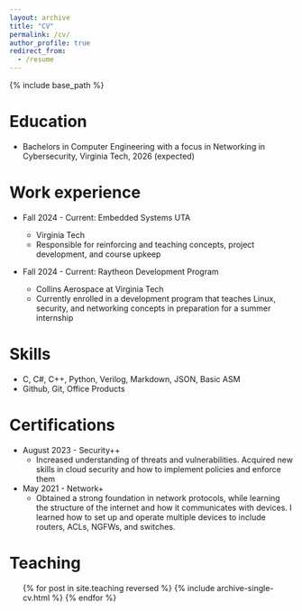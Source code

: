 ```yaml
---
layout: archive
title: "CV"
permalink: /cv/
author_profile: true
redirect_from:
  - /resume
---
```


{% include base_path %}

Education
======
* Bachelors in Computer Engineering with a focus in Networking in Cybersecurity, Virginia Tech, 2026 (expected)

Work experience
======
* Fall 2024 - Current: Embedded Systems UTA
  * Virginia Tech
  * Responsible for reinforcing and teaching concepts, project development, and course upkeep

* Fall 2024 - Current: Raytheon Development Program
  * Collins Aerospace at Virginia Tech
  * Currently enrolled in a development program that teaches Linux, security, and networking concepts in preparation for a summer internship
  
Skills
======
* C, C#, C++, Python, Verilog, Markdown, JSON, Basic ASM
* Github, Git, Office Products

Certifications
======
* August 2023 - Security++
  * Increased understanding of threats and vulnerabilities. Acquired new skills in cloud security and how to implement policies and enforce them
* May 2021 - Network+
  * Obtained a strong foundation in network protocols, while learning the structure of the internet and how it communicates with devices. I learned how to set up and operate multiple devices to include routers, ACLs, NGFWs, and switches.
  
Teaching
======
  <ul>{% for post in site.teaching reversed %}
    {% include archive-single-cv.html %}
  {% endfor %}</ul>
